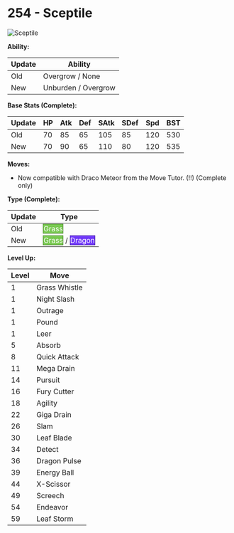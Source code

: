 # 254 - Sceptile
![][254]

**Ability:**

Update | Ability
---    | ---
Old    | Overgrow / None
New    | Unburden / Overgrow

**Base Stats (Complete):**

Update | HP | Atk | Def | SAtk | SDef | Spd | BST
---    | ---| --- | --- | ---  | ---  | --- | ---
Old    | 70 |  85 |  65 |  105  |  85  |  120  |  530
New    | 70 |  90 |  65 |  110  |  80  |  120  |  535

**Moves:**

 - Now compatible with Draco Meteor from the Move Tutor. (!!) (Complete only)

**Type (Complete):**

Update | Type
---    | ---
Old    | <span style="color:white; background:#78C850; border: 1px solid #4E8234">Grass</span>
New    | <span style="color:white; background:#78C850; border: 1px solid #4E8234">Grass</span> / <span style="color:white; background:#7038F8; border: 1px solid #4924A1">Dragon</span>

**Level Up:**

Level | Move
---   | ---
  1   | Grass Whistle
  1   | Night Slash
  1   | Outrage
  1   | Pound
  1   | Leer
  5   | Absorb
  8   | Quick Attack
 11   | Mega Drain
 14   | Pursuit
 16   | Fury Cutter
 18   | Agility
 22   | Giga Drain
 26   | Slam
 30   | Leaf Blade
 34   | Detect
 36   | Dragon Pulse
 39   | Energy Ball
 44   | X-Scissor
 49   | Screech
 54   | Endeavor
 59   | Leaf Storm



[254]: https://raw.githubusercontent.com/PokeAPI/sprites/master/sprites/pokemon/254.png "Sceptile"

